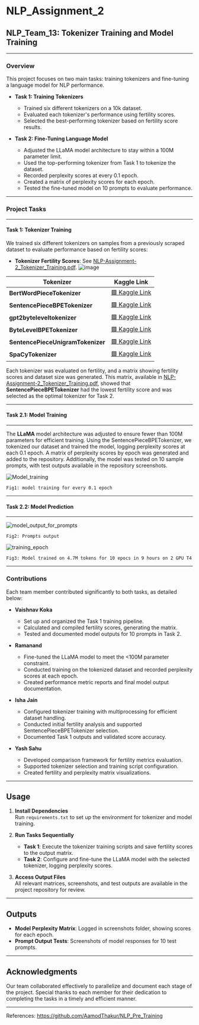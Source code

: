 # NLP_Assignment_2

## NLP_Team_13: Tokenizer Training and Model Training

---

### Overview
This project focuses on two main tasks: training tokenizers and fine-tuning a language model for NLP performance.

- **Task 1: Training Tokenizers**
  - Trained six different tokenizers on a 10k dataset.
  - Evaluated each tokenizer's performance using fertility scores.
  - Selected the best-performing tokenizer based on fertility score results.

- **Task 2: Fine-Tuning Language Model**
  - Adjusted the LLaMA model architecture to stay within a 100M parameter limit.
  - Used the top-performing tokenizer from Task 1 to tokenize the dataset.
  - Recorded perplexity scores at every 0.1 epoch.
  - Created a matrix of perplexity scores for each epoch.
  - Tested the fine-tuned model on 10 prompts to evaluate performance.
---

### Project Tasks

---

#### Task 1: Tokenizer Training
We trained six different tokenizers on samples from a previously scraped dataset to evaluate performance based on fertility scores:

- **Tokenizer Fertility Scores**: See [NLP-Assignment-2_Tokenizer_Training.pdf](https://github.com/vaishnavkoka/NLP_Assignment_2/blob/main/Results/NLP-%20Assignment-2_Tokenizer_Training.pdf).
  ![image](https://github.com/user-attachments/assets/1bcbeba8-9c55-4dd8-8151-eac9f08d13b2)


| Tokenizer                        | Kaggle Link                               |
|-----------------------------------|-------------------------------------------|
| **BertWordPieceTokenizer**        | [🟩 Kaggle Link](https://www.kaggle.com/code/vaishnavkoka24310069/bertwordpiecetokenizer/) |
| **SentencePieceBPETokenizer**     | [🟩 Kaggle Link](https://www.kaggle.com/code/ramanand9/sentencepiecebpetokenizer/) |
| **gpt2byteleveltokenizer**        | [🟩 Kaggle Link](https://www.kaggle.com/code/vaishnavkoka24310069/gpt2byteleveltokenizer/) |
| **ByteLevelBPETokenizer**         | [🟩 Kaggle Link](https://www.kaggle.com/code/vaishnavkoka24310069/bytelevelbpetokenizer/) |
| **SentencePieceUnigramTokenizer** | [🟩 Kaggle Link](https://www.kaggle.com/code/vaishnavkoka24310069/sentencepieceunigramtokenizer/) |
| **SpaCyTokenizer**                | [🟩 Kaggle Link](https://www.kaggle.com/code/vaishnavkoka24310069/spacytokenizer/) |



Each tokenizer was evaluated on fertility, and a matrix showing fertility scores and dataset size was generated. This matrix, available in [NLP-Assignment-2_Tokenizer_Training.pdf](https://github.com/vaishnavkoka/NLP_Assignment_2/blob/main/Results/NLP-%20Assignment-2_Tokenizer_Training.pdf), showed that **SentencePieceBPETokenizer** had the lowest fertility score and was selected as the optimal tokenizer for Task 2.

---

#### Task 2.1: Model Training

---
The **LLaMA** model architecture was adjusted to ensure fewer than 100M parameters for efficient training. Using the SentencePieceBPETokenizer, we tokenized our dataset and trained the model, logging perplexity scores at each 0.1 epoch. A matrix of perplexity scores by epoch was generated and added to the repository. Additionally, the model was tested on 10 sample prompts, with test outputs available in the repository screenshots.

![Model_training](https://github.com/user-attachments/assets/139e8689-b490-4076-9776-4986cf6d0071)

`Fig1: model training for every 0.1 epoch`

---

#### Task 2.2: Model Prediction

---

![model_output_for_prompts](https://github.com/user-attachments/assets/23f6160b-ecae-41ac-8953-12a117a5de9a)

`Fig2: Prompts output`


![training_epoch](https://github.com/user-attachments/assets/4dab3cfd-0b45-4192-ae76-cd2efeac59db)


`Fig3: Model trained on 4.7M tokens for 10 epocs in 9 hours on 2 GPU T4`

---

### Contributions

Each team member contributed significantly to both tasks, as detailed below:

- **Vaishnav Koka**
  - Set up and organized the Task 1 training pipeline.
  - Calculated and compiled fertility scores, generating the matrix.
  - Tested and documented model outputs for 10 prompts in Task 2.

- **Ramanand**
  - Fine-tuned the LLaMA model to meet the <100M parameter constraint.
  - Conducted training on the tokenized dataset and recorded perplexity scores at each epoch.
  - Created performance metric reports and final model output documentation.

- **Isha Jain**
  - Configured tokenizer training with multiprocessing for efficient dataset handling.
  - Conducted initial fertility analysis and supported SentencePieceBPETokenizer selection.
  - Documented Task 1 outputs and validated score accuracy.

- **Yash Sahu**
  - Developed comparison framework for fertility metrics evaluation.
  - Supported tokenizer selection and training script configuration.
  - Created fertility and perplexity matrix visualizations.
---

## Usage

1. **Install Dependencies**  
   Run `requirements.txt` to set up the environment for tokenizer and model training.

2. **Run Tasks Sequentially**  
   - **Task 1**: Execute the tokenizer training scripts and save fertility scores to the output matrix.
   - **Task 2**: Configure and fine-tune the LLaMA model with the selected tokenizer, logging perplexity scores.

3. **Access Output Files**  
   All relevant matrices, screenshots, and test outputs are available in the project repository for review.

---

## Outputs
- **Model Perplexity Matrix**: Logged in screenshots folder, showing scores for each epoch.
- **Prompt Output Tests**: Screenshots of model responses for 10 test prompts.

---

## Acknowledgments
Our team collaborated effectively to parallelize and document each stage of the project. Special thanks to each member for their dedication to completing the tasks in a timely and efficient manner.

--- 
References: https://github.com/AamodThakur/NLP_Pre_Training
